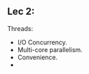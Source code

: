 ## Lec 2:

Threads:

 - I/O Concurrency.
 - Multi-core parallelism.
 - Convenience.
 -   

<!--stackedit_data:
eyJoaXN0b3J5IjpbODQ1Mjg3ODc3LDY3NzMyMTM4NiwtMjA4OD
c0NjYxMl19
-->